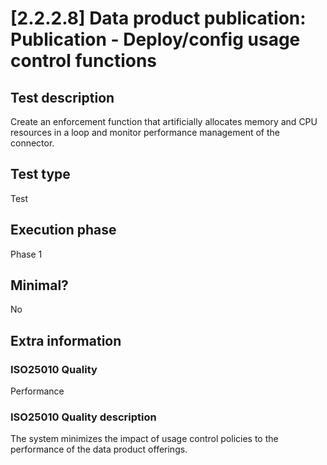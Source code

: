 
# [2.2.2.8] Data product publication: Publication - Deploy/config usage control functions
 
## Test description
Create an enforcement function that artificially allocates memory and CPU resources in a loop and monitor performance management of the connector.
 
## Test type
Test
 
## Execution phase
Phase 1
 
## Minimal?
No
 
## Extra information
### ISO25010 Quality
Performance
### ISO25010 Quality description
The system minimizes the impact of usage control policies to the performance of the data product offerings.
    